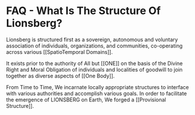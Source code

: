# FAQ - What Is The Structure Of Lionsberg?

Lionsberg is structured first as a sovereign, autonomous and voluntary association of individuals, organizations, and communities, co-operating across various [[SpatioTemporal Domains]].  

It exists prior to the authority of All but [[ONE]] on the basis of the Divine Right and Moral Obligation of individuals and localities of goodwill to join together as diverse aspects of [[One Body]].  

From Time to Time, We incarnate locally appropriate structures to interface with various authorities and accomplish various goals. In order to facilitate the emergence of LIONSBERG on Earth, We forged a [[Provisional Structure]]. 

